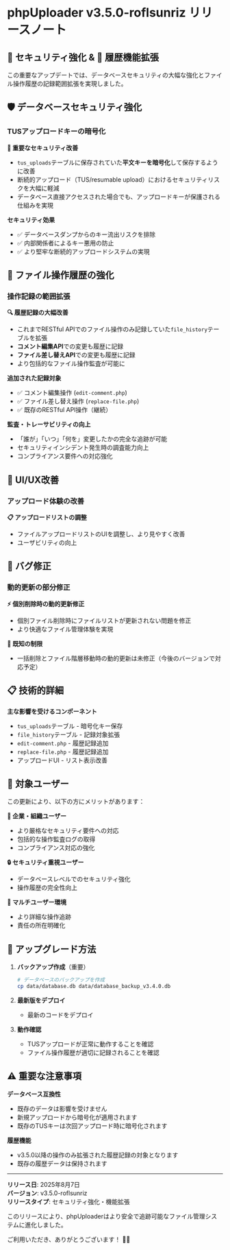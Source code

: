 # phpUploader v3.5.0-roflsunriz リリースノート

## 🔐 セキュリティ強化 & 📝 履歴機能拡張

この重要なアップデートでは、データベースセキュリティの大幅な強化とファイル操作履歴の記録範囲拡張を実現しました。

## 🛡️ データベースセキュリティ強化

### TUSアップロードキーの暗号化

**🔧 重要なセキュリティ改善**
- `tus_uploads`テーブルに保存されていた**平文キーを暗号化**して保存するように改善
- 断続的アップロード（TUS/resumable upload）におけるセキュリティリスクを大幅に軽減
- データベース直接アクセスされた場合でも、アップロードキーが保護される仕組みを実現

**セキュリティ効果**
- ✅ データベースダンプからのキー流出リスクを排除
- ✅ 内部関係者によるキー悪用の防止
- ✅ より堅牢な断続的アップロードシステムの実現

## 📝 ファイル操作履歴の強化

### 操作記録の範囲拡張

**🔍 履歴記録の大幅改善**
- これまでRESTful APIでのファイル操作のみ記録していた`file_history`テーブルを拡張
- **コメント編集API**での変更も履歴に記録
- **ファイル差し替えAPI**での変更も履歴に記録
- より包括的なファイル操作監査が可能に

**追加された記録対象**
- ✅ コメント編集操作 (`edit-comment.php`)
- ✅ ファイル差し替え操作 (`replace-file.php`)
- ✅ 既存のRESTful API操作（継続）

**監査・トレーサビリティの向上**
- 「誰が」「いつ」「何を」変更したかの完全な追跡が可能
- セキュリティインシデント発生時の調査能力向上
- コンプライアンス要件への対応強化

## 🎨 UI/UX改善

### アップロード体験の改善

**📋 アップロードリストの調整**
- ファイルアップロードリストのUIを調整し、より見やすく改善
- ユーザビリティの向上

## 🐛 バグ修正

### 動的更新の部分修正

**⚡ 個別削除時の動的更新修正**
- 個別ファイル削除時にファイルリストが更新されない問題を修正
- より快適なファイル管理体験を実現

**📌 既知の制限**
- 一括削除とファイル階層移動時の動的更新は未修正（今後のバージョンで対応予定）

## 📋 技術的詳細

**主な影響を受けるコンポーネント**
- `tus_uploads`テーブル - 暗号化キー保存
- `file_history`テーブル - 記録対象拡張  
- `edit-comment.php` - 履歴記録追加
- `replace-file.php` - 履歴記録追加
- アップロードUI - リスト表示改善

## 🎯 対象ユーザー

この更新により、以下の方にメリットがあります：

**🏢 企業・組織ユーザー**
- より厳格なセキュリティ要件への対応
- 包括的な操作監査ログの取得
- コンプライアンス対応の強化

**🔒 セキュリティ重視ユーザー**
- データベースレベルでのセキュリティ強化
- 操作履歴の完全性向上

**👥 マルチユーザー環境**
- より詳細な操作追跡
- 責任の所在明確化

## 🚀 アップグレード方法

1. **バックアップ作成**（重要）
   ```bash
   # データベースのバックアップを作成
   cp data/database.db data/database_backup_v3.4.0.db
   ```

2. **最新版をデプロイ**
   - 最新のコードをデプロイ

3. **動作確認**
   - TUSアップロードが正常に動作することを確認
   - ファイル操作履歴が適切に記録されることを確認

## ⚠️ 重要な注意事項

**データベース互換性**
- 既存のデータは影響を受けません
- 新規アップロードから暗号化が適用されます
- 既存のTUSキーは次回アップロード時に暗号化されます

**履歴機能**
- v3.5.0以降の操作のみ拡張された履歴記録の対象となります
- 既存の履歴データは保持されます

---

**リリース日**: 2025年8月7日  
**バージョン**: v3.5.0-roflsunriz  
**リリースタイプ**: セキュリティ強化・機能拡張  

このリリースにより、phpUploaderはより安全で追跡可能なファイル管理システムに進化しました。

ご利用いただき、ありがとうございます！ 🔐📝